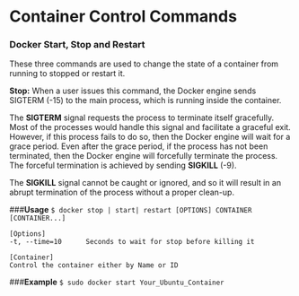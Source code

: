 # Container Control Commands

### Docker Start, Stop and Restart
These three commands are used to change the state of a container from running to stopped or restart it.

**Stop:** When a user issues this command, the Docker engine sends SIGTERM (-15) to the main process, which is running inside the container.

The **SIGTERM** signal requests the process to terminate itself gracefully. Most of the processes would handle this signal and facilitate a graceful exit. However, if this process fails to do so, then the Docker engine will wait for a grace period. Even after the grace period, if the process has not been terminated, then the Docker engine will forcefully terminate the process. The forceful termination is achieved by sending **SIGKILL** (-9).

The **SIGKILL** signal cannot be caught or ignored, and so it will result in an abrupt termination of the process without a proper clean-up.

###**Usage**
```$ docker stop | start| restart [OPTIONS] CONTAINER [CONTAINER...]``` 

    [Options]
    -t, --time=10      Seconds to wait for stop before killing it
    
    [Container]	
    Control the container either by Name or ID

###**Example**
```$ sudo docker start Your_Ubuntu_Container```